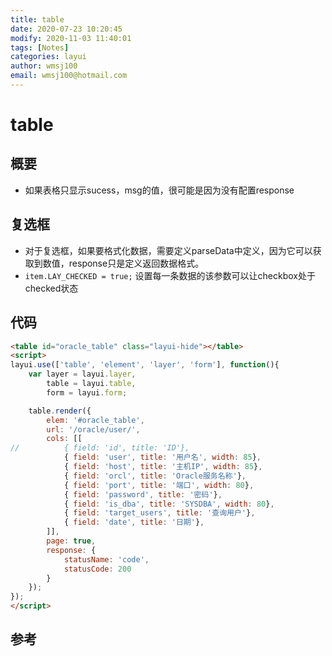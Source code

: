 ```yaml
---
title: table
date: 2020-07-23 10:20:45
modify: 2020-11-03 11:40:01  
tags: [Notes]
categories: layui
author: wmsj100
email: wmsj100@hotmail.com
---
```


# table

## 概要

- 如果表格只显示sucess，msg的值，很可能是因为没有配置response

## 复选框

- 对于复选框，如果要格式化数据，需要定义parseData中定义，因为它可以获取到数值，response只是定义返回数据格式。
- `item.LAY_CHECKED = true;` 设置每一条数据的该参数可以让checkbox处于checked状态

## 代码

```html
<table id="oracle_table" class="layui-hide"></table>
<script>
layui.use(['table', 'element', 'layer', 'form'], function(){
	var layer = layui.layer,
		table = layui.table,
		form = layui.form;

	table.render({
		elem: '#oracle_table',
		url: '/oracle/user/',
		cols: [[
//			{ field: 'id', title: 'ID'},
			{ field: 'user', title: '用户名', width: 85},
			{ field: 'host', title: '主机IP', width: 85},
			{ field: 'orcl', title: 'Oracle服务名称'},
			{ field: 'port', title: '端口', width: 80},
			{ field: 'password', title: '密码'},
			{ field: 'is_dba', title: 'SYSDBA', width: 80},
			{ field: 'target_users', title: '查询用户'},
			{ field: 'date', title: '日期'},
		]],
		page: true,
		response: {
			statusName: 'code',
			statusCode: 200
		}
	});
});
</script>
```

## 参考

